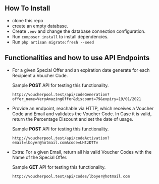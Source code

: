 ## How To Install

- clone this repo
- create an empty database.
- Create `.env` and change the database connection configuration.
- Run `composer install` to install dependencies.
- Run `php artisan migrate:fresh --seed`


## Functionalities and how to use API Endpoints

- For a given Special Offer and an expiration date generate for each Recipient a Voucher Code.

  Sample **POST** API for testing this functionality. 

    `http://voucherpool.test/api/codeGeneration?offer_name=VeryAmazingOffer&discount=79&expiry=19/01/2021`

- Provide an endpoint, reachable via HTTP, which receives a Voucher Code and Email and validates
  the Voucher Code. In Case it is valid, return the Percentage Discount and set the date of usage.
  
  Sample **POST** API for testing this functionality. 

    `http://voucherpool.test/api/codeActivation?email=lboyer@hotmail.com&code=LHtzDTTv`
    
 - Extra: For a given Email, return all his valid Voucher Codes with the Name of the Special Offer.
    
   Sample **GET** API for testing this functionality. 
    
      `http://voucherpool.test/api/codes/lboyer@hotmail.com`
      
  

